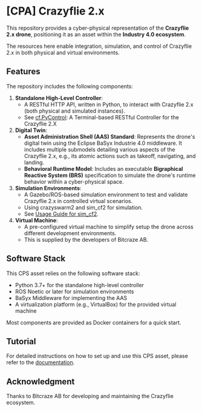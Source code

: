 # [CPA] Crazyflie 2.x

This repository provides a cyber-physical representation of the **Crazyflie 2.x drone**, positioning it as an asset within the **Industry 4.0 ecosystem**. 

The resources here enable integration, simulation, and control of Crazyflie 2.x in both physical and virtual environments.

## Features

The repository includes the following components:

1. **Standalone High-Level Controller**:
   - A RESTful HTTP API, written in Python, to interact with Crazyflie 2.x (both physical and simulated instances).
   - See [cf.PyControl](https://github.com/UniAgent-CyberPhysicalAssets/cps.asset.crazyflie/tree/main/controller/cf.PyControl): A Terminal-based RESTful Controller for the Crazyflie 2.X
2. **Digital Twin**:
   - **Asset Administration Shell (AAS) Standard**: Represents the drone's digital twin using the Eclipse BaSyx Industrie 4.0 middleware. It includes multiple submodels detailing various aspects of the Crazyflie 2.x, e.g., its atomic actions such as takeoff, navigating, and landing.
   - **Behavioral Runtime Model**: Includes an executable **Bigraphical Reactive System (BRS)** specification to simulate the drone's runtime behavior within a cyber-physical space.
3. **Simulation Environments**:
   - A Gazebo/ROS-based simulation environment to test and validate Crazyflie 2.x in controlled virtual scenarios.
   - Using crazyswarm2 and sim_cf2 for simulation.
   - See [Usage Guide for sim_cf2](https://github.com/UniAgent-CyberPhysicalAssets/cps.asset.crazyflie/tree/main/simulation/sim_cf2-ext).
4. **Virtual Machine**:
   - A pre-configured virtual machine to simplify setup the drone across different development environments.
   - This is supplied by the developers of Bitcraze AB.

## Software Stack

This CPS asset relies on the following software stack:

- Python 3.7+ for the standalone high-level controller
- ROS Noetic or later for simulation environments
- BaSyx Middleware for implementing the AAS
- A virtualization platform (e.g., VirtualBox) for the provided virtual machine

Most components are provided as Docker containers for a quick start.

## Tutorial

For detailed instructions on how to set up and use this CPS asset,
please refer to the [documentation](https://uniagent-cyberphysicalassets.github.io/cps.asset.crazyflie/).

## Acknowledgment

Thanks to Bitcraze AB for developing and maintaining the Crazyflie ecosystem.